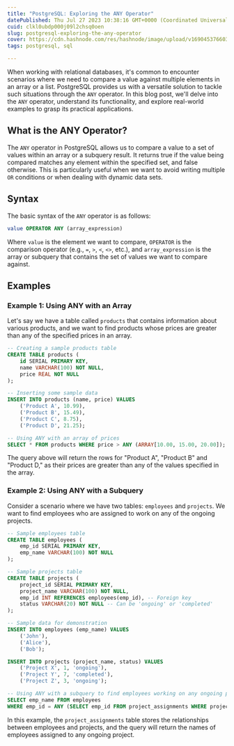 ```yaml
---
title: "PostgreSQL: Exploring the ANY Operator"
datePublished: Thu Jul 27 2023 10:38:16 GMT+0000 (Coordinated Universal Time)
cuid: clkl0ubdp000j09l2chsq0oen
slug: postgresql-exploring-the-any-operator
cover: https://cdn.hashnode.com/res/hashnode/image/upload/v1690453766039/5f456a46-e632-4859-a63d-00e555db0e0a.png
tags: postgresql, sql

---
```


When working with relational databases, it's common to encounter scenarios where we need to compare a value against multiple elements in an array or a list. PostgreSQL provides us with a versatile solution to tackle such situations through the `ANY` operator. In this blog post, we'll delve into the `ANY` operator, understand its functionality, and explore real-world examples to grasp its practical applications.

## What is the ANY Operator?

The `ANY` operator in PostgreSQL allows us to compare a value to a set of values within an array or a subquery result. It returns true if the value being compared matches any element within the specified set, and false otherwise. This is particularly useful when we want to avoid writing multiple `OR` conditions or when dealing with dynamic data sets.

## Syntax

The basic syntax of the `ANY` operator is as follows:

```sql
value OPERATOR ANY (array_expression)
```

Where `value` is the element we want to compare, `OPERATOR` is the comparison operator (e.g., `=`, `>`, `<`, `<>`, etc.), and `array_expression` is the array or subquery that contains the set of values we want to compare against.

## Examples

### Example 1: Using ANY with an Array

Let's say we have a table called `products` that contains information about various products, and we want to find products whose prices are greater than any of the specified prices in an array.

```sql
-- Creating a sample products table
CREATE TABLE products (
    id SERIAL PRIMARY KEY,
    name VARCHAR(100) NOT NULL,
    price REAL NOT NULL
);

-- Inserting some sample data
INSERT INTO products (name, price) VALUES
    ('Product A', 10.99),
    ('Product B', 15.49),
    ('Product C', 8.75),
    ('Product D', 21.25);

-- Using ANY with an array of prices
SELECT * FROM products WHERE price > ANY (ARRAY[10.00, 15.00, 20.00]);
```

The query above will return the rows for "Product A", "Product B" and "Product D," as their prices are greater than any of the values specified in the array.

### Example 2: Using ANY with a Subquery

Consider a scenario where we have two tables: `employees` and `projects`. We want to find employees who are assigned to work on any of the ongoing projects.

```sql
-- Sample employees table
CREATE TABLE employees (
    emp_id SERIAL PRIMARY KEY,
    emp_name VARCHAR(100) NOT NULL
);

-- Sample projects table
CREATE TABLE projects (
    project_id SERIAL PRIMARY KEY,
    project_name VARCHAR(100) NOT NULL,
    emp_id INT REFERENCES employees(emp_id), -- Foreign key
    status VARCHAR(20) NOT NULL -- Can be 'ongoing' or 'completed'
);

-- Sample data for demonstration
INSERT INTO employees (emp_name) VALUES
    ('John'),
    ('Alice'),
    ('Bob');

INSERT INTO projects (project_name, status) VALUES
    ('Project X', 1, 'ongoing'),
    ('Project Y', 7, 'completed'),
    ('Project Z', 3, 'ongoing');

-- Using ANY with a subquery to find employees working on any ongoing project
SELECT emp_name FROM employees
WHERE emp_id = ANY (SELECT emp_id FROM project_assignments WHERE project_id IN (SELECT project_id FROM projects WHERE status = 'ongoing'));
```

In this example, the `project_assignments` table stores the relationships between employees and projects, and the query will return the names of employees assigned to any ongoing project.